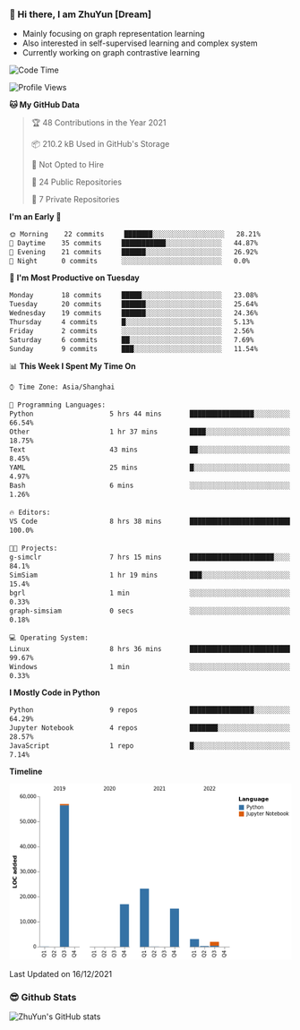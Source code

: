 ### 👋 Hi there, I am ZhuYun [Dream]

- Mainly focusing on graph representation learning
- Also interested in self-supervised learning and complex system
- Currently working on graph contrastive learning

<!--START_SECTION:waka-->
![Code Time](http://img.shields.io/badge/Code%20Time-8%20hrs%2038%20mins-blue)

![Profile Views](http://img.shields.io/badge/Profile%20Views-76-blue)

**🐱 My GitHub Data** 

> 🏆 48 Contributions in the Year 2021
 > 
> 📦 210.2 kB Used in GitHub's Storage 
 > 
> 🚫 Not Opted to Hire
 > 
> 📜 24 Public Repositories 
 > 
> 🔑 7 Private Repositories  
 > 
**I'm an Early 🐤** 

```text
🌞 Morning    22 commits     ███████░░░░░░░░░░░░░░░░░░   28.21% 
🌆 Daytime    35 commits     ███████████░░░░░░░░░░░░░░   44.87% 
🌃 Evening    21 commits     ██████░░░░░░░░░░░░░░░░░░░   26.92% 
🌙 Night      0 commits      ░░░░░░░░░░░░░░░░░░░░░░░░░   0.0%

```
📅 **I'm Most Productive on Tuesday** 

```text
Monday       18 commits     █████░░░░░░░░░░░░░░░░░░░░   23.08% 
Tuesday      20 commits     ██████░░░░░░░░░░░░░░░░░░░   25.64% 
Wednesday    19 commits     ██████░░░░░░░░░░░░░░░░░░░   24.36% 
Thursday     4 commits      █░░░░░░░░░░░░░░░░░░░░░░░░   5.13% 
Friday       2 commits      ░░░░░░░░░░░░░░░░░░░░░░░░░   2.56% 
Saturday     6 commits      ██░░░░░░░░░░░░░░░░░░░░░░░   7.69% 
Sunday       9 commits      ███░░░░░░░░░░░░░░░░░░░░░░   11.54%

```


📊 **This Week I Spent My Time On** 

```text
⌚︎ Time Zone: Asia/Shanghai

💬 Programming Languages: 
Python                   5 hrs 44 mins       ████████████████░░░░░░░░░   66.54% 
Other                    1 hr 37 mins        ████░░░░░░░░░░░░░░░░░░░░░   18.75% 
Text                     43 mins             ██░░░░░░░░░░░░░░░░░░░░░░░   8.45% 
YAML                     25 mins             █░░░░░░░░░░░░░░░░░░░░░░░░   4.97% 
Bash                     6 mins              ░░░░░░░░░░░░░░░░░░░░░░░░░   1.26%

🔥 Editors: 
VS Code                  8 hrs 38 mins       █████████████████████████   100.0%

🐱‍💻 Projects: 
g-simclr                 7 hrs 15 mins       █████████████████████░░░░   84.1% 
SimSiam                  1 hr 19 mins        ███░░░░░░░░░░░░░░░░░░░░░░   15.4% 
bgrl                     1 min               ░░░░░░░░░░░░░░░░░░░░░░░░░   0.33% 
graph-simsiam            0 secs              ░░░░░░░░░░░░░░░░░░░░░░░░░   0.18%

💻 Operating System: 
Linux                    8 hrs 36 mins       █████████████████████████   99.67% 
Windows                  1 min               ░░░░░░░░░░░░░░░░░░░░░░░░░   0.33%

```

**I Mostly Code in Python** 

```text
Python                   9 repos             ████████████████░░░░░░░░░   64.29% 
Jupyter Notebook         4 repos             ███████░░░░░░░░░░░░░░░░░░   28.57% 
JavaScript               1 repo              █░░░░░░░░░░░░░░░░░░░░░░░░   7.14%

```


**Timeline**

![Chart not found](https://raw.githubusercontent.com/ZhuYun97/ZhuYun97/main/charts/bar_graph.png) 


 Last Updated on 16/12/2021
<!--END_SECTION:waka-->

### 😎 Github Stats
![ZhuYun's GitHub stats](https://github-readme-stats.vercel.app/api?username=ZhuYun97&show_icons=true&theme=onedark)
